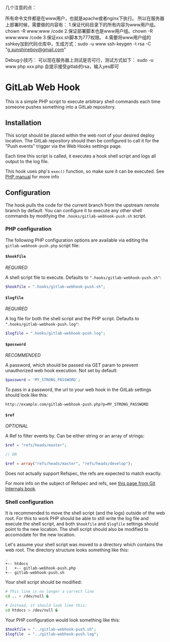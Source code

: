 几个注意的点：

所有命令文件都是在www用户，也就是apache或者nginx下执行。
所以在服务器上部署时候，需要做的内容有：
1.保证代码目录下的所有内容为www用户组。chown -R www:www /code
2.保证部署脚本也是www用户组。chown -R www:www /code
3.保证xxx.sh脚本为777权限。
4.需要将www用户组的sshkey加到代码仓库中，生成方式：sudo -u www ssh-keygen -t rsa -C "g.sunshineboy@gmail.com"

Debug小技巧：
可以现在服务器上测试是否可行，测试方式如下：
sudo -u www php xxx.php 会提示接受gitlab的rsa，输入yes即可



GitLab Web Hook
===============

This is a simple PHP script to execute arbitrary shell commands each time
someone pushes something into a GitLab repository.

Installation
------------

This script should be placed within the web root of your desired deploy
location. The GitLab repository should then be configured to call it for the
"Push events" trigger via the Web Hooks settings page.

Each time this script is called, it executes a hook shell script and logs all
output to the log file.

This hook uses php's `exec()` function, so make sure it can be executed.
See [PHP manual](http://php.net/manual/function.exec.php) for more info

Configuration
-------------

The hook pulls the code for the current branch from the upstream remote branch
by default. You can configure it to execute any other shell commands by
modifying the `.hooks/gitlab-webhook-push.sh` script.

### PHP configuration

The following PHP configuration options are available via editing the
`gitlab-webhook-push.php` script file:

#### `$hookfile`

*REQUIRED*

A shell script file to execute. Defaults to `".hooks/gitlab-webhook-push.sh"`:

```php
$hookfile = ".hooks/gitlab-webhook-push.sh";
```

#### `$logfile`

*REQUIRED*

A log file for both the shell script and the PHP script. Defaults to
`".hooks/gitlab-webhook-push.log"`:

```php
$logfile = ".hooks/gitlab-webhook-push.log";
```

#### `$password`

*RECOMMENDED*

A password, which should be passed via GET param to prevent unauthorized web
hook execution. Not set by default:

```php
$password = 'MY_STRONG_PASSWORD';
```


To pass in a password, the url to your web hook in the GitLab settings should
look like this:

```
http://example.com/gitlab-webhook-push.php?p=MY_STRONG_PASSWORD
```

#### `$ref`

*OPTIONAL*

A Ref to filter events by. Can be either string or an array of strings:

```php
$ref = "refs/heads/master";

// OR

$ref = array("refs/heads/master", "refs/heads/develop");
```


Does not actually support Refspec, the refs are expected to match exactly.

For more info on the subject of Refspec and refs, see
[this page from Git Internals book](http://git-scm.com/book/en/Git-Internals-The-Refspec).

### Shell configuration

It is recommended to move the shell script (and the logs) outside of the web
root. For this to work PHP should be able to still write the log file and
execute the shell script, and both `$hookfile` and `$logfile` settings should
point to the new location. The shell script should also be modified to
accomodate for the new location.

Let's assume your shell script was moved to a directory which contains the web
root. The directory structure looks something like this:

```
.
+-- htdocs
|   +-- gitlab-webhook-push.php
+-- gitlab-webhook-push.sh
```


Your shell script should be modified:

```sh
# This line is no longer a correct line
cd .. > /dev/null &

# Instead, it should look like this:
cd htdocs > /dev/null &
```


Your PHP configuration would look something like this:

```php
$hookfile = "../gitlab-webhook-push.sh";
$logfile  = "../gitlab-webhook-push.log";
```